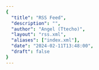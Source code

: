 ```yaml
---
{
  "title": "RSS Feed",
  "description": "",
  "author": "Angel (Ttecho)",
  "layout": "rss.xml",
  "aliases": ["index.xml"],
  "date": "2024-02-11T13:48:00",
  "draft": false
}
---
```

